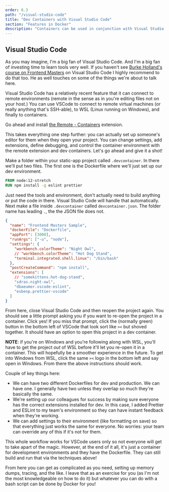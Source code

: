```yaml
---
order: 6.3
path: "/visual-studio-code"
title: "Dev Containers with Visual Studio Code"
section: "Features in Docker"
description: "Containers can be used in conjunction with Visual Studio Code to automatically set up development environments for yourself and other developers working on the project. Brian shows how to set up dev containers specifically for Visual Studio Code."
---
```


## Visual Studio Code

As you may imagine, I'm a big fan of Visual Studio Code. And I'm a big fan of investing time to learn tools very well. If you haven't see [Burke Holland's course on Frontend Masters][burke] on Visual Studio Code I highly recommend to do that too. He as well touches on some of the things we're about to talk here.

Visual Studio Code has a relatively recent feature that it can connect to remote environments (remote in the sense as in you're editing files not on your host.) You can use VSCode to connect to remote virtual machines (or really anything that's SSH-able), to WSL (Linux running on Windows), and finally to containers.

Go ahead and install [the Remote - Containers][remote] extension.

This takes everything one step further: you can actually set up someone's editor for them when they open your project. You can change settings, add extensions, define debugging, and control the container environment with the remote extension and dev containers. Let's go ahead and give it a shot!

Make a folder within your static-app project called `.devcontainer`. In there we'll put two files. The first one is the Dockerfile where we'll just set up our dev environment.

```Dockerfile
FROM node:12-stretch
RUN npm install -g eslint prettier
```

Just need the tools and environment, don't actually need to build anything or put the code in there. Visual Studio Code will handle that automatically. Next make a file inside `.devcontainer` called `devcontainer.json`. The folder name has leading `.`, the the JSON file does not.

```json
{
  "name": "Frontend Masters Sample",
  "dockerFile": "Dockerfile",
  "appPort": [3000],
  "runArgs": ["-u", "node"],
  "settings": {
    "workbench.colorTheme": "Night Owl",
    // "workbench.colorTheme": "Hot Dog Stand",
    "terminal.integrated.shell.linux": "/bin/bash"
  },
  "postCreateCommand": "npm install",
  "extensions": [
    // "somekittens.hot-dog-stand",
    "sdras.night-owl",
    "dbaeumer.vscode-eslint",
    "esbenp.prettier-vscode"
  ]
}
```

From here, close Visual Studio Code and then reopen the project again. You should see a little prompt asking you if you want to re-open the project in a container. Click yes! If you miss that prompt, click the (normally green) button in the bottom left of VSCode that look sort like `><` but shoved together. It should have an option to open this project in a dev container.

**NOTE**: if you're on Windows and you're following along with WSL, you'll have to get the project _out_ of WSL before it'll let you re-open it in a container. This will hopefully be a smoother experience in the future. To get into Windows from WSL, click the same `><` logo in the bottom left and say open in Windows. From there the above instructions should work.

Couple of key things here:

- We can have two different Dockerfiles for dev and production. We can have one. I generally have two unless they overlap so much they're basically the same.
- We're setting up our colleagues for success by making sure everyone has the correct extensions installed for dev. In this case, I added Prettier and ESLint to my team's environment so they can have instant feedback when they're working.
- We can add settings to their environment (like formatting on save) so that everything just works the same for everyone. No worries: your team can override any of this if it's not for them.

This whole workflow works for VSCode users only so not everyone will get to take apart of the magic. However, at the end of it all, it's just a container for development environments and they have the Dockerfile. They can still build and run that via the techniques above!

From here you can get as complicated as you need, setting up memory dumps, tracing, and the like. I leave that as an exercise for you (as I'm not the most knowledgeable on how to do it) but whatever you can do with a bash script can be done by Docker for you!

[remote]: https://marketplace.visualstudio.com/items?itemName=ms-vscode-remote.remote-containers
[burke]: https://frontendmasters.com/workshops/visual-studio-code/
